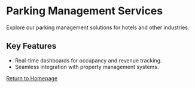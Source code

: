 # Parking Management Services

Explore our parking management solutions for hotels and other industries.

## Key Features
- Real-time dashboards for occupancy and revenue tracking.
- Seamless integration with property management systems.

[Return to Homepage](README.md)
